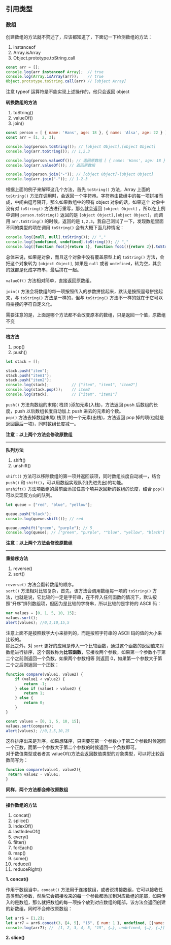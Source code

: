 引用类型
----------------

### 数组
创建数组的方法就不赘述了，应该都知道了，下面记一下检测数组的方法：

1. instanceof
2. Array.isArray
3. Object.prototype.toString.call

```javascript
const arr = [];
console.log(arr instanceof Array);  // true
console.log(Array.isArray(arr));    // true
Object.prototype.toString.call(arr) // [object Array]
```
注意 typeof 运算符是不能实现上述操作的，他只会返回 object

**转换数组的方法**

1. toString()
2. valueOf()
3. join()

```javascript
const person = [ { name: 'Hans', age: 18 }, { name: 'Alsa', age: 22 } ];
const arr = [1, 2, 3];

console.log(person.toString()); // [object Object],[object Object]
console.log(arr.toString()); // 1,2,3

console.log(person.valueOf()); // 返回原数组 [ { name: 'Hans', age: 18 }, { name: 'Alsa', age: 22 } ]
console.log(arr.valueOf()); // 返回原数组

console.log(person.join("-")); // [object Object]-[object Object]
console.log(arr.join("-")); // 1-2-3
```
根据上面的例子来解释这几个方法，首先 `toString()` 方法，Array 上面的 `toString()` 方法在调用时，会返回一个字符串。字符串由数组中的每一项拼接而成，中间由逗号隔开，那么如果数组中的项有 object 对象的话，如果这个
对象中没有对 `toString()` 方法进行重写，那么就会返回 `[object Object]` ，所以在上例中调用 `person.toString()` 返回的是 `[object Object],[object Object]`，而调用 `arr.toString()` 的时候，返回的是
`1,2,3`，我自己测试了一下，发现数组里面不同的类型的项在调用 `toString()` 会有大概下面几种情况：
```javascript
console.log([null, null].toString()); // ","
console.log([undefined, undefined].toString()); // ","
console.log([function foo(){return 1}, function foo1(){return 2}].toString()); // function foo(){return 1},function foo1(){return 2}
```
总体来说，如果是对象，而且这个对象中没有覆盖原型上的 `toString()` 方法，会把这个对象转为 `[object Object]`, 如果是 `null` 或者 `undefined`，转为空，其余的就都是化成字符串，最后拼在一起。  

`valueOf()` 方法相对简单，直接返回原数组。

`join()` 方法会将数组的每一项按照传入的参数拼接起来，默认是按照逗号拼接起来，与 `toString()` 方法是一样的，但与 `toString()` 方法不一样的就在于它可以将拼接的字符自定义化。   

需要注意的是，上面是哪个方法都不会改变原本的数组，只是返回一个值，原数组不变

<hr />

**栈方法**

1. pop()
2. push()

```javascript
let stack = [];

stack.push("item");
stack.push("item1");
stack.push("item2");
console.log(stack);          // ["item", "item1", "item2"]
console.log(stack.pop());    // item2
console.log(stack);          // ["item", "item1"]
```
`push()` 方法向数组的末尾( 栈顶 )添加元素(入栈)，方法返回 push 后数组的长度，push 以后数组长度自动加上 push 进去的元素的个数。   
`pop()` 方法去掉数组末尾( 栈顶 )的一个元素(出栈)，方法返回 pop 掉的项(也就是返回最后一项)，同时数组长度减一。   

**注意：以上两个方法会修改原数组**

<hr />

**队列方法**

1. shift()
2. unshift()

`shift()` 方法可以移除数组的第一项并返回该项，同时数组长度自动减一，结合 `push()` 和 `shift()`，可以用数组实现队列(先进先出)的功能。   
`unshift()` 方法项数组的最前面添加任意个项并返回新的数组的长度，结合 `pop()` 可以实现反方向的队列。  

```javascript
let queue = ["red", "blue", "yellow"];

queue.push("black");
console.log(queue.shift()); // red

queue.unshift("green", "purple"); // 5
console.log(queue); // ["green", "purple", ""blue", "yellow", "black"]
```

**注意：以上两个方法会修改原数组**

<hr />

**重排序方法**

1. reverse()
2. sort()

`reverse()` 方法会翻转数组的顺序。   
`sort()` 方法相对比较复杂，首先，该方法会调用数组每一项的 `toString()` 方法，也就是说，它比较的一定是字符串，在不传入任何函数的情况下，默认按照“升序”排列数组项，但因为是比较的字符串，所以比较的是字符的 ASCII 码：
```javascript
var values = [0, 1, 5, 10, 15]; 
values.sort(); 
alert(values); //0,1,10,15,5 
```
注意上面不是按照数字大小来排列的，而是按照字符串的 ASCII 码的值的大小来比较的。   
除此之外，对 `sort` 更好的应用是传入一个比较函数，通过这个函数的返回值来对数组进行排序，这个函数称为**比较函数**，它接收两个参数，如果第一个参数小于第二个之前则返回一个负数，如果两个参数相等
则返回 0，如果第一个参数大于第二个之后则返回一个正数：
```javascript
function compare(value1, value2) { 
    if (value1 < value2) { 
        return -1; 
    } else if (value1 > value2) { 
        return 1; 
    } else { 
        return 0; 
    } 
}

const values = [0, 1, 5, 10, 15]; 
values.sort(compare);
alert(values); //0,1,5,10,15
```
这样排序出来是升序，如果想降序，只需要在第一个参数小于第二个参数时候返回一个正数，而第一个参数大于第二个参数的时候返回一个负数即可。   
对于数值类型或者者其 valueOf()方法会返回数值类型的对象类型，可以将比较函数简写为：
```javascript
function compare(value1, value2){ 
 return value2 - value1; 
}
```

**同样，两个方法都会修改原数组**   

<hr />

**操作数组的方法**

1. concat()
2. splice()
3. indexOf()
4. lastIndexOf()
5. every()
6. filter()
7. forEach()
8. map()
9. some()
10. reduce()
11. reduceRight()

**1. concat()**

作用于数组当中，`concat()` 方法用于连接数组，或者说拼接数组，它可以接收任意类型的参数，然后它会把接收来的每一个参数都添加到对应数组的尾部，如果传入的是数组，那么就把数组的每一项按个放到对应数组的尾部，该方法会返回创建的新数组，同时不会修改原数组：
```javascript
let arr6 = [1,2];
let arr7 = arr6.concat(3, [4, 5], "15", { num: 1 }, undefined, [{name: 1}, {age:2}])
console.log(arr7); //  [1, 2, 3, 4, 5, "15", {…}, undefined, {…}, {…}]
```

**2. slice()**
